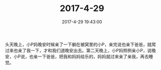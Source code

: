﻿---
title: "2017-4-29"
date: 2017-4-29 19:43:00
tags: 文字
categories: 爸爸
---
头天晚上，小P妈晚安时候亲了一下躺在被窝里的小P，亲完说也亲下爸爸，就爬过来也亲了我一下，才和我们道晚安出去。第二天晚上，小P妈照例亲小P，说晚安，小P说，也亲一下爸爸，把我和妈妈给乐的，妈妈就过来亲了亲我，再去睡觉。